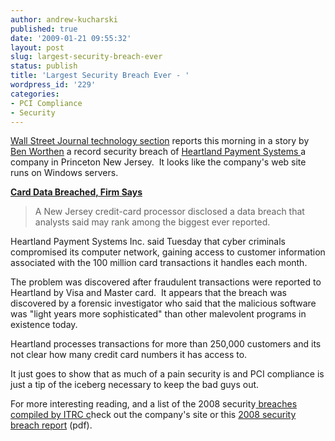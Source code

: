 ```yaml
---
author: andrew-kucharski
published: true
date: '2009-01-21 09:55:32'
layout: post
slug: largest-security-breach-ever
status: publish
title: 'Largest Security Breach Ever - '
wordpress_id: '229'
categories:
- PCI Compliance
- Security
---
```


[Wall Street Journal technology section](http://online.wsj.com/public/page/news-tech-technology.html) reports this morning in a story by [Ben Worthen](http://www.linkedin.com/in/benworthen) a record security breach of [Heartland Payment Systems ](http://www.heartlandpaymentsystems.com/)a company in Princeton New Jersey.  It looks like the company's web site runs on Windows servers.

**[Card Data Breached, Firm Says](http://online.wsj.com/article/SB123249174099899837.html)**


> A New Jersey credit-card processor disclosed a data breach that analysts said may rank among the biggest ever reported.

Heartland Payment Systems Inc. said Tuesday that cyber criminals compromised its computer network, gaining access to customer information associated with the 100 million card transactions it handles each month.


The problem was discovered after fraudulent transactions were reported to Heartland by Visa and Master card.  It appears that the breach was discovered by a forensic investigator who said that the malicious software was "light years more sophisticated" than other malevolent programs in existence today.

Heartland processes transactions for more than 250,000 customers and its not clear how many credit card numbers it has access to.

It just goes to show that as much of a pain security is and PCI compliance is just a tip of the iceberg necessary to keep the bad guys out.

For more interesting reading, and a list of the 2008 security[ breaches compiled by ITRC c](http://www.idtheftcenter.org/artman2/publish/lib_survey/ITRC_2008_Breach_List.shtml)heck out the company's site or this [2008 security breach report](http://www.idtheftcenter.org/BreachPDF/ITRC_Breach_Report_2008_final.pdf) (pdf).


> 

> 
> 




